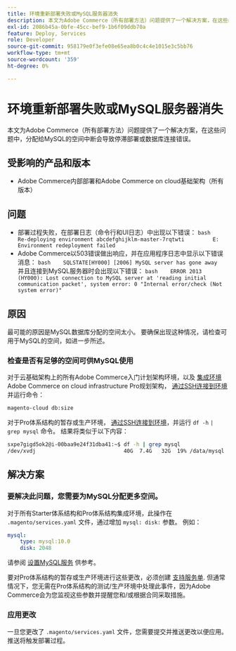 ```yaml
---
title: 环境重新部署失败或MySQL服务器消失
description: 本文为Adobe Commerce（所有部署方法）问题提供了一个解决方案，在这些问题中，分配给MySQL的空间中断会导致停滞部署或数据库连接错误。
exl-id: 2086b45a-0bfe-45cc-bef9-1b6f09ddb70a
feature: Deploy, Services
role: Developer
source-git-commit: 958179e0f3efe08e65ea8b0c4c4e1015e3c5bb76
workflow-type: tm+mt
source-wordcount: '359'
ht-degree: 0%

---
```


# 环境重新部署失败或MySQL服务器消失

本文为Adobe Commerce（所有部署方法）问题提供了一个解决方案，在这些问题中，分配给MySQL的空间中断会导致停滞部署或数据库连接错误。

## 受影响的产品和版本

* Adobe Commerce内部部署和Adobe Commerce on cloud基础架构（所有版本）

## 问题

* 部署过程失败，在部署日志（命令行和UI日志）中出现以下错误：  ```bash    Re-deploying environment abcdefghijklm-master-7rqtwti         E: Environment redeployment failed    ```
* Adobe Commerce以503错误做出响应，并在应用程序日志中显示以下错误消息：    ```bash    SQLSTATE[HY000] [2006] MySQL server has gone away    ```    并且连接到MySQL服务器时会出现以下错误：    ```bash    ERROR 2013 (HY000): Lost connection to MySQL server at 'reading initial communication packet', system error: 0 "Internal error/check (Not system error)"    ```

## 原因

最可能的原因是MySQL数据库分配的空间太小。 要确保出现这种情况，请检查可用于MySQL的空间，如进一步所述。

### 检查是否有足够的空间可供MySQL使用

对于云基础架构上的所有Adobe Commerce入门计划架构环境，以及 [集成环境](/help/announcements/adobe-commerce-announcements/integration-environment-enhancement-request-pro-and-starter.md) Adobe Commerce on cloud infrastructure Pro规划架构， [通过SSH连接到环境](https://experienceleague.adobe.com/docs/commerce-cloud-service/user-guide/develop/secure-connections.html) 并运行命令：

```bash
magento-cloud db:size
```

对于Pro体系结构的暂存或生产环境， [通过SSH连接到环境](https://experienceleague.adobe.com/docs/commerce-cloud-service/user-guide/develop/secure-connections.html)，并运行 `df -h`   `| grep mysql` 命令。 结果将类似于以下内容：

```bash
sxpe7gigd5ok2@i-00baa9e24f31dba41:~$ df -h | grep mysql
/dev/xvdj                            40G  7.4G   32G  19% /data/mysql
```

## 解决方案

### 要解决此问题，您需要为MySQL分配更多空间。

对于所有Starter体系结构和Pro体系结构集成环境，此操作在 `.magento/services.yaml` 文件，通过增加 `mysql: disk:` 参数。 例如：

```yaml
mysql:
    type: mysql:10.0
    disk: 2048
```

请参阅 [设置MySQL服务](https://experienceleague.adobe.com/docs/commerce-cloud-service/user-guide/configure/service/mysql.html) 供参考。

要对Pro体系结构的暂存或生产环境进行这些更改，必须创建 [支持服务单](https://support.magento.com). 但通常情况下，您无需在Pro体系结构的测试/生产环境中处理此事件，因为Adobe Commerce会为您监视这些参数并提醒您和/或根据合同采取措施。

### 应用更改

一旦您更改了 `.magento/services.yaml` 文件，您需要提交并推送更改以便应用。 推送将触发部署过程。
